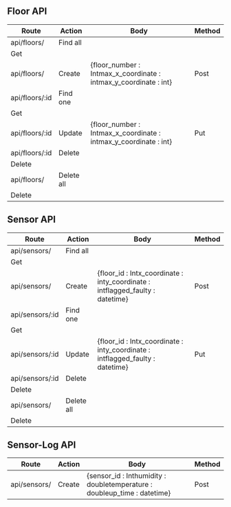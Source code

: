 ## Floor API

| **Route** | **Action** | **Body** | **Method** |
| --- | --- | --- | --- |
| api/floors/ | Find all |
 | Get |
| api/floors/ | Create | {floor\_number : Intmax\_x\_coordinate : intmax\_y\_coordinate : int} | Post |
| api/floors/:id | Find one |
 | Get |
| api/floors/:id | Update | {floor\_number : Intmax\_x\_coordinate : intmax\_y\_coordinate : int} | Put |
| api/floors/:id | Delete |
 | Delete |
| api/floors/ | Delete all |
 | Delete |

##

## Sensor API

| **Route** | **Action** | **Body** | **Method** |
| --- | --- | --- | --- |
| api/sensors/ | Find all |
 | Get |
| api/sensors/ | Create | {floor\_id : Intx\_coordinate : inty\_coordinate : intflagged\_faulty : datetime} | Post |
| api/sensors/:id | Find one |
 | Get |
| api/sensors/:id | Update | {floor\_id : Intx\_coordinate : inty\_coordinate : intflagged\_faulty : datetime} | Put |
| api/sensors/:id | Delete |
 | Delete |
| api/sensors/ | Delete all |
 | Delete |

##

## Sensor-Log API

| **Route** | **Action** | **Body** | **Method** |
| --- | --- | --- | --- |
| api/sensors/ | Create | {sensor\_id : Inthumidity : doubletemperature : doubleup\_time : datetime} | Post |
